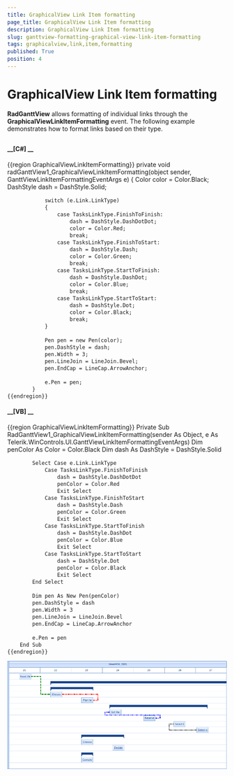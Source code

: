```yaml
---
title: GraphicalView Link Item formatting
page_title: GraphicalView Link Item formatting
description: GraphicalView Link Item formatting
slug: ganttview-formatting-graphical-view-link-item-formatting
tags: graphicalview,link,item,formatting
published: True
position: 4
---
```


# GraphicalView Link Item formatting



__RadGanttView__ allows formatting of individual links through the __GraphicalViewLinkItemFormatting__ event. 
      The following example demonstrates how to format links based on their type.

## 

#### __[C#] __

{{region GraphicalViewLinkItemFormatting}}
	        private void radGanttView1_GraphicalViewLinkItemFormatting(object sender, GanttViewLinkItemFormattingEventArgs e)
	        {
	            Color color = Color.Black;
	            DashStyle dash = DashStyle.Solid;
	
	            switch (e.Link.LinkType)
	            {
	                case TasksLinkType.FinishToFinish:
	                    dash = DashStyle.DashDotDot;
	                    color = Color.Red;
	                    break;
	                case TasksLinkType.FinishToStart:
	                    dash = DashStyle.Dash;
	                    color = Color.Green;
	                    break;
	                case TasksLinkType.StartToFinish:
	                    dash = DashStyle.DashDot;
	                    color = Color.Blue;
	                    break;
	                case TasksLinkType.StartToStart:
	                    dash = DashStyle.Dot;
	                    color = Color.Black;
	                    break;
	            }
	
	            Pen pen = new Pen(color);
	            pen.DashStyle = dash;
	            pen.Width = 3;
	            pen.LineJoin = LineJoin.Bevel;
	            pen.EndCap = LineCap.ArrowAnchor;
	
	            e.Pen = pen;
	        }
	{{endregion}}



#### __[VB] __

{{region GraphicalViewLinkItemFormatting}}
	    Private Sub RadGanttView1_GraphicalViewLinkItemFormatting(sender As Object, e As Telerik.WinControls.UI.GanttViewLinkItemFormattingEventArgs)
	        Dim penColor As Color = Color.Black
	        Dim dash As DashStyle = DashStyle.Solid
	
	        Select Case e.Link.LinkType
	            Case TasksLinkType.FinishToFinish
	                dash = DashStyle.DashDotDot
	                penColor = Color.Red
	                Exit Select
	            Case TasksLinkType.FinishToStart
	                dash = DashStyle.Dash
	                penColor = Color.Green
	                Exit Select
	            Case TasksLinkType.StartToFinish
	                dash = DashStyle.DashDot
	                penColor = Color.Blue
	                Exit Select
	            Case TasksLinkType.StartToStart
	                dash = DashStyle.Dot
	                penColor = Color.Black
	                Exit Select
	        End Select
	
	        Dim pen As New Pen(penColor)
	        pen.DashStyle = dash
	        pen.Width = 3
	        pen.LineJoin = LineJoin.Bevel
	        pen.EndCap = LineCap.ArrowAnchor
	
	        e.Pen = pen
	    End Sub
	{{endregion}}

![ganttview-formatting-graphical-view-item-formatting 001](images/ganttview-formatting-graphical-view-item-formatting001.png)
